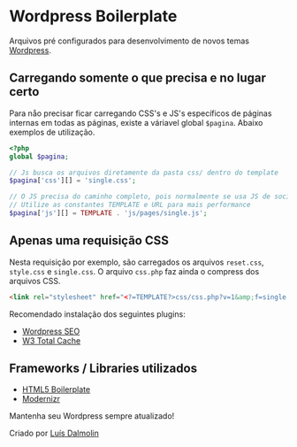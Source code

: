 # Wordpress Boilerplate 

Arquivos pré configurados para desenvolvimento de novos temas [Wordpress](http://www.wordpress.org).

## Carregando somente o que precisa e no lugar certo 
Para nåo precisar ficar carregando CSS's e JS's específicos de páginas internas em todas as páginas, existe a váriavel global `$pagina`. Abaixo exemplos de utilização.

```php 
<?php 
global $pagina;

// Js busca os arquivos diretamente da pasta css/ dentro do template 
$pagina['css'][] = 'single.css';

// O JS precisa do caminho completo, pois normalmente se usa JS de social media ou algo do tipo 
// Utilize as constantes TEMPLATE e URL para mais performance 
$pagina['js'][] = TEMPLATE . 'js/pages/single.js';
```

## Apenas uma requisição CSS 
Nesta requisição por exemplo, são carregados os arquivos `reset.css`, `style.css` e `single.css`. O arquivo `css.php` faz ainda o compress dos arquivos CSS.

```html 
<link rel="stylesheet" href="<?=TEMPLATE?>css/css.php?v=1&amp;f=single.css" /> 
``` 

Recomendado instalação dos seguintes plugins:
* [Wordpress SEO](http://wordpress.org/extend/plugins/wordpress-seo/)
* [W3 Total Cache](http://wordpress.org/extend/plugins/w3-total-cache/)

## Frameworks / Libraries utilizados 
* [HTML5 Boilerplate](http://html5boilerplate.com/)
* [Modernizr](http://modernizr.com/)

Mantenha seu Wordpress sempre atualizado!

Criado por [Luís Dalmolin](http://luisdalmolin.com.br)